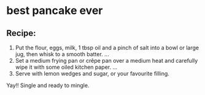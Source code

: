 # best pancake ever

## Recipe:

1.  Put the flour, eggs, milk, 1 tbsp oil and a pinch of salt into a bowl or large jug, then whisk to a smooth batter. ...
2.  Set a medium frying pan or crêpe pan over a medium heat and carefully wipe it with some oiled kitchen paper. ...
3.  Serve with lemon wedges and sugar, or your favourite filling.

Yay!! Single and ready to mingle.
